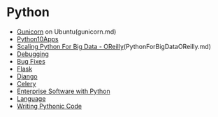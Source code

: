 # Python

* [Gunicorn](Gunicorn) on Ubuntu(gunicorn.md)
* [Python10Apps](Python10Apps)
* [Scaling Python For Big Data - OReilly]()(PythonForBigDataOReilly.md)
* [Debugging](Debugging)
* [Bug Fixes](BugFixes.md) 
* [Flask](Flask)
* [Django](Django)
* [Celery](Celery)
* [Enterprise Software with Python](enterprisepython.md)
* [Language](Language)
* [Writing Pythonic Code](pythonic.md)

